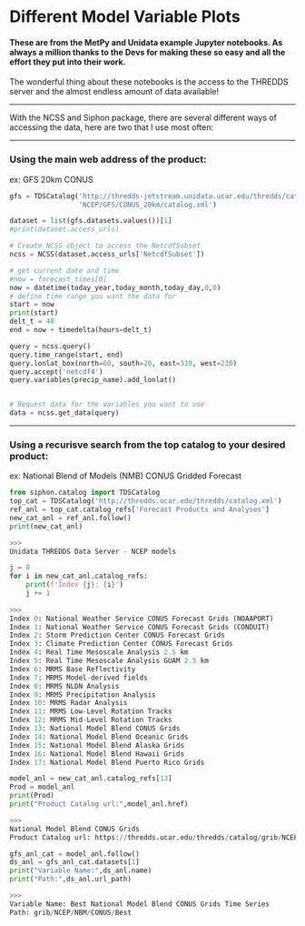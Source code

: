 # Different Model Variable Plots

#### These are from the MetPy and Unidata example Jupyter notebooks. As always a million thanks to the Devs for making these so easy and all the effort they put into their work.

The wonderful thing about these notebooks is the access to the THREDDS server and the almost endless amount of data available!

---

With the NCSS and Siphon package, there are several different ways of accessing the data, here are two that I use most often:

---

<h3> Using the main web address of the product:</h3>

ex: GFS 20km CONUS

```Python
gfs = TDSCatalog('http://thredds-jetstream.unidata.ucar.edu/thredds/catalog/grib/'
                 'NCEP/GFS/CONUS_20km/catalog.xml')

dataset = list(gfs.datasets.values())[1]
#print(dataset.access_urls)

# Create NCSS object to access the NetcdfSubset
ncss = NCSS(dataset.access_urls['NetcdfSubset'])

# get current date and time
#now = forecast_times[0]
now = datetime(today_year,today_month,today_day,0,0)
# define time range you want the data for
start = now
print(start)
delt_t = 48
end = now + timedelta(hours=delt_t)

query = ncss.query()
query.time_range(start, end)
query.lonlat_box(north=60, south=20, east=310, west=230)
query.accept('netcdf4')
query.variables(precip_name).add_lonlat()


# Request data for the variables you want to use
data = ncss.get_data(query)
```

---

<h3> Using a recurisve search from the top catalog to your desired product:</h3>

ex: National Blend of Models (NMB) CONUS Gridded Forecast

```Python
from siphon.catalog import TDSCatalog
top_cat = TDSCatalog('http://thredds.ucar.edu/thredds/catalog.xml')
ref_anl = top_cat.catalog_refs['Forecast Products and Analyses']
new_cat_anl = ref_anl.follow()
print(new_cat_anl)

>>>
Unidata THREDDS Data Server - NCEP models
```

```Python
j = 0
for i in new_cat_anl.catalog_refs:
    print(f'Index {j}: {i}')
    j += 1
    
>>>
Index 0: National Weather Service CONUS Forecast Grids (NOAAPORT)
Index 1: National Weather Service CONUS Forecast Grids (CONDUIT)
Index 2: Storm Prediction Center CONUS Forecast Grids
Index 3: Climate Prediction Center CONUS Forecast Grids
Index 4: Real Time Mesoscale Analysis 2.5 km
Index 5: Real Time Mesoscale Analysis GUAM 2.5 km
Index 6: MRMS Base Reflectivity
Index 7: MRMS Model-derived fields
Index 8: MRMS NLDN Analysis
Index 9: MRMS Precipitation Analysis
Index 10: MRMS Radar Analysis
Index 11: MRMS Low-Level Rotation Tracks
Index 12: MRMS Mid-Level Rotation Tracks
Index 13: National Model Blend CONUS Grids
Index 14: National Model Blend Oceanic Grids
Index 15: National Model Blend Alaska Grids
Index 16: National Model Blend Hawaii Grids
Index 17: National Model Blend Puerto Rico Grids
```

```Python
model_anl = new_cat_anl.catalog_refs[13]
Prod = model_anl
print(Prod)
print("Product Catalog url:",model_anl.href)

>>>
National Model Blend CONUS Grids
Product Catalog url: https://thredds.ucar.edu/thredds/catalog/grib/NCEP/NBM/CONUS/catalog.xml
```

```Python
gfs_anl_cat = model_anl.follow()
ds_anl = gfs_anl_cat.datasets[1]
print("Variable Name:",ds_anl.name)
print("Path:",ds_anl.url_path)

>>>
Variable Name: Best National Model Blend CONUS Grids Time Series
Path: grib/NCEP/NBM/CONUS/Best
```
